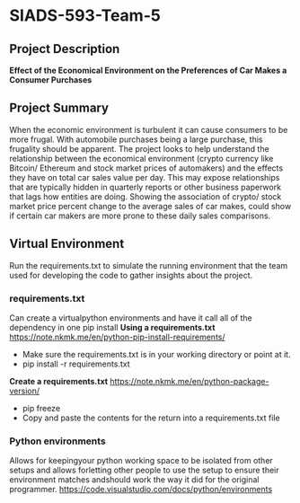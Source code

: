 # SIADS-593-Team-5

## Project Description
**Effect of the Economical Environment on the Preferences of Car Makes a Consumer Purchases**

## Project Summary
When the economic environment is turbulent it can cause consumers to be more frugal. With automobile purchases being a large purchase, this frugality should be apparent. The project looks to help understand the relationship between the economical environment (crypto currency like Bitcoin/ Ethereum and stock market prices of automakers) and the effects they have on total car sales value per day. This may expose relationships that are typically hidden in quarterly reports or other business paperwork that lags how entities are doing. Showing the association of crypto/ stock market price percent change to the average sales of car makes, could show if certain car makers are more prone to these daily sales comparisons.

## Virtual Environment
Run the requirements.txt to simulate the running environment that the team used for developing the code to gather insights about the project.

### requirements.txt
Can create a virtualpython environments and have it call all of the dependency in one pip install
**Using a requirements.txt** 
https://note.nkmk.me/en/python-pip-install-requirements/
- Make sure the requirements.txt is in your working directory or point at it.
- pip install -r requirements.txt

**Create a requirements.txt** 
https://note.nkmk.me/en/python-package-version/
- pip freeze
- Copy and paste the contents for the return into a requirements.txt file

### Python environments
Allows for keepingyour python working space to be isolated from other setups and allows forletting other people to use the setup to ensure their environment matches andshould work the way it did for the original programmer.
https://code.visualstudio.com/docs/python/environments
